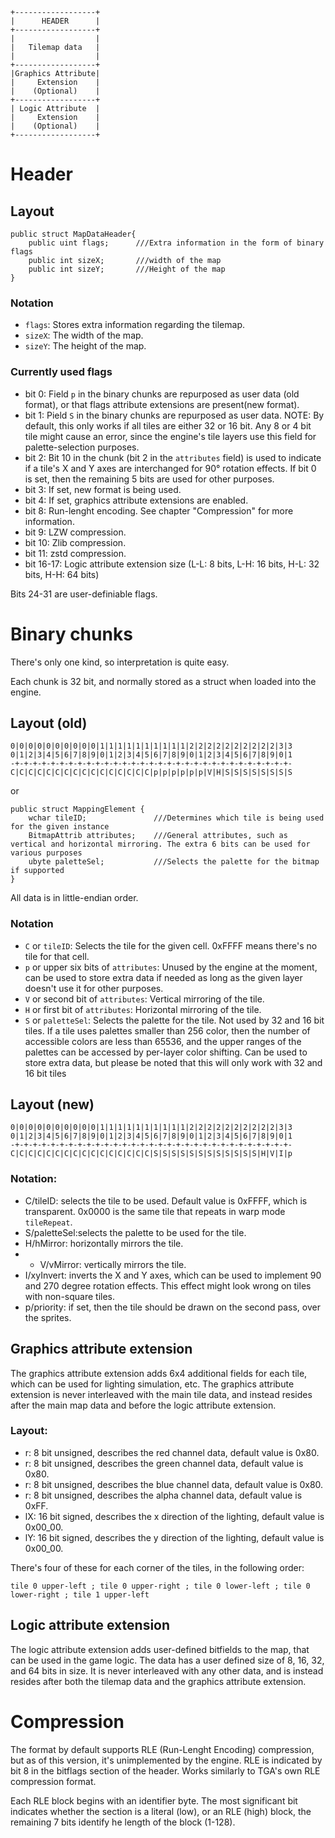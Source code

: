 ```
+------------------+
|      HEADER      |
+------------------+
|                  |
|   Tilemap data   |
|                  |
+------------------+
|Graphics Attribute|
|     Extension    |
|    (Optional)    |
+------------------+
| Logic Attribute  |
|     Extension    |
|    (Optional)    |
+------------------+
```

# Header

## Layout

```
public struct MapDataHeader{
	public uint flags;		///Extra information in the form of binary flags
	public int sizeX;		///width of the map
	public int sizeY;		///Height of the map
}
```

### Notation

* `flags`: Stores extra information regarding the tilemap.
* `sizeX`: The width of the map.
* `sizeY`: The height of the map.

### Currently used flags

* bit 0: Field `p` in the binary chunks are repurposed as user data (old format), or that flags attribute extensions are present(new format).
* bit 1: Pield `S` in the binary chunks are repurposed as user data. NOTE: By default, this only works if all tiles are either 32 or 16 bit. Any 8 or 4 bit tile might cause an error, since the engine's tile layers use this field for 
palette-selection purposes.
* bit 2: Bit 10 in the chunk (bit 2 in the `attributes` field) is used to indicate if a tile's X and Y axes are interchanged for 90° rotation effects. If bit 0 is set, then the remaining 5 bits are used for other purposes.
* bit 3: If set, new format is being used.
* bit 4: If set, graphics attribute extensions are enabled.
* bit 8: Run-lenght encoding. See chapter "Compression" for more information.
* bit 9: LZW compression.
* bit 10: Zlib compression.
* bit 11: zstd compression.
* bit 16-17: Logic attribute extension size (L-L: 8 bits, L-H: 16 bits, H-L: 32 bits, H-H: 64 bits)

Bits 24-31 are user-definiable flags.

# Binary chunks

There's only one kind, so interpretation is quite easy.

Each chunk is 32 bit, and normally stored as a struct when loaded into the engine.

## Layout (old)

```
0|0|0|0|0|0|0|0|0|0|1|1|1|1|1|1|1|1|1|1|2|2|2|2|2|2|2|2|2|2|3|3
0|1|2|3|4|5|6|7|8|9|0|1|2|3|4|5|6|7|8|9|0|1|2|3|4|5|6|7|8|9|0|1
-+-+-+-+-+-+-+-+-+-+-+-+-+-+-+-+-+-+-+-+-+-+-+-+-+-+-+-+-+-+-+-
C|C|C|C|C|C|C|C|C|C|C|C|C|C|C|C|p|p|p|p|p|p|V|H|S|S|S|S|S|S|S|S
```

or

```
public struct MappingElement {
	wchar tileID;				///Determines which tile is being used for the given instance
	BitmapAttrib attributes;	///General attributes, such as vertical and horizontal mirroring. The extra 6 bits can be used for various purposes
	ubyte paletteSel;			///Selects the palette for the bitmap if supported
}
```

All data is in little-endian order.

### Notation

* `C` or `tileID`: Selects the tile for the given cell. 0xFFFF means there's no tile for that cell.
* `p` or upper six bits of `attributes`: Unused by the engine at the moment, can be used to store extra data if needed 
as long as the given layer doesn't use it for other purposes.
* `V` or second bit of `attributes`: Vertical mirroring of the tile.
* `H` or first bit of `attributes`: Horizontal mirroring of the tile.
* `S` or `paletteSel`: Selects the palette for the tile. Not used by 32 and 16 bit tiles. If a tile uses palettes 
smaller than 256 color, then the number of accessible colors are less than 65536, and the upper ranges of the palettes
can be accessed by per-layer color shifting. Can be used to store extra data, but please be noted that this will only
work with 32 and 16 bit tiles

## Layout (new)

```
0|0|0|0|0|0|0|0|0|0|1|1|1|1|1|1|1|1|1|1|2|2|2|2|2|2|2|2|2|2|3|3
0|1|2|3|4|5|6|7|8|9|0|1|2|3|4|5|6|7|8|9|0|1|2|3|4|5|6|7|8|9|0|1
-+-+-+-+-+-+-+-+-+-+-+-+-+-+-+-+-+-+-+-+-+-+-+-+-+-+-+-+-+-+-+-
C|C|C|C|C|C|C|C|C|C|C|C|C|C|C|C|S|S|S|S|S|S|S|S|S|S|S|S|H|V|I|p
```

### Notation:

* C/tileID: selects the tile to be used. Default value is 0xFFFF, which is transparent. 0x0000 is the same tile that repeats in warp mode `tileRepeat`.
* S/paletteSel:selects the palette to be used for the tile.
* H/hMirror: horizontally mirrors the tile.
* * V/vMirror: vertically mirrors the tile.
* I/xyInvert: inverts the X and Y axes, which can be used to implement 90 and 270 degree rotation effects. This effect might look wrong on tiles with non-square tiles.
* p/priority: if set, then the tile should be drawn on the second pass, over the sprites.
 
## Graphics attribute extension

The graphics attribute extension adds 6x4 additional fields for each tile, which can be used for lighting simulation, etc. The graphics attribute extension is never interleaved with the main tile data, and instead resides after the main map data and before the logic attribute extension.

### Layout:

* r: 8 bit unsigned, describes the red channel data, default value is 0x80.
* r: 8 bit unsigned, describes the green channel data, default value is 0x80.
* r: 8 bit unsigned, describes the blue channel data, default value is 0x80.
* r: 8 bit unsigned, describes the alpha channel data, default value is 0xFF.
* lX: 16 bit signed, describes the x direction of the lighting, default value is 0x00_00.
* lY: 16 bit signed, describes the y direction of the lighting, default value is 0x00_00.

There's four of these for each corner of the tiles, in the following order:
```
tile 0 upper-left ; tile 0 upper-right ; tile 0 lower-left ; tile 0 lower-right ; tile 1 upper-left
```

## Logic attribute extension

The logic attribute extension adds user-defined bitfields to the map, that can be used in the game logic. The data has a user defined size of 8, 16, 32, and 64 bits in size. It is never interleaved with any other data, and is instead resides after both the tilemap data and the graphics attribute extension.

# Compression

The format by default supports RLE (Run-Lenght Encoding) compression, but as of this version, it's unimplemented by the engine. RLE is indicated by bit 8 in the bitflags section of the header. Works similarly to TGA's own RLE compression format.

Each RLE block begins with an identifier byte. The most significant bit indicates whether the section is a literal (low), or an RLE (high) block, the remaining 7 bits identify he length of the block (1-128).